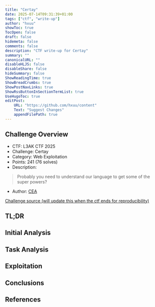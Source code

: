 ```yaml
---
title: "Certay"
date: 2025-07-14T09:31:39+01:00
tags: ["ctf", "write-up"]
author: "hxuu"
showToc: true
TocOpen: false
draft: false
hidemeta: false
comments: false
description: "CTF write-up for Certay"
summary: ""
canonicalURL: ""
disableHLJS: false
disableShare: false
hideSummary: false
ShowReadingTime: true
ShowBreadCrumbs: true
ShowPostNavLinks: true
ShowRssButtonInSectionTermList: true
UseHugoToc: true
editPost:
    URL: "https://github.com/hxuu/content"
    Text: "Suggest Changes"
    appendFilePath: true
---
```


## Challenge Overview

* CTF: L3AK CTF 2025
* Challenge: Certay
* Category: Web Exploitation
* Points: 241 (76 solves)
* Description:

> Probably you need to understand our language to get some of the super powers?

* Author: [CEA](https://discord.com/users/534808546580365331)

[Challenge source (will update this when the ctf ends for reproducibility)](https://ctf.l3ak.team/files/2034823b16fc7fb26d63f3021db312fc/Certay_dist.zip?token=eyJ1c2VyX2lkIjoyMjE0LCJ0ZWFtX2lkIjoxMDU5LCJmaWxlX2lkIjo3OH0.aHTFqQ.dp0btV2I-hvI5JAmjxfTXAz9R8k)

## TL;DR

## Initial Analysis

## Task Analysis

## Exploitation

## Conclusions

## References


